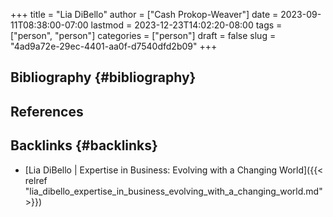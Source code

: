 +++
title = "Lia DiBello"
author = ["Cash Prokop-Weaver"]
date = 2023-09-11T08:38:00-07:00
lastmod = 2023-12-23T14:02:20-08:00
tags = ["person", "person"]
categories = ["person"]
draft = false
slug = "4ad9a72e-29ec-4401-aa0f-d7540dfd2b09"
+++

## Bibliography {#bibliography}

## References

<style>.csl-entry{text-indent: -1.5em; margin-left: 1.5em;}</style><div class="csl-bib-body">
</div>



## Backlinks {#backlinks}

-   [Lia DiBello | Expertise in Business: Evolving with a Changing World]({{< relref "lia_dibello_expertise_in_business_evolving_with_a_changing_world.md" >}})
